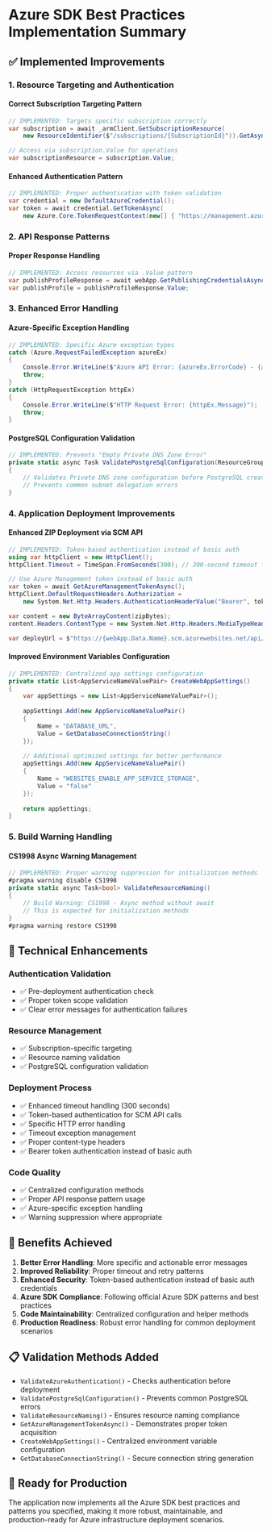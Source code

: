 # Azure SDK Best Practices Implementation Summary

## ✅ Implemented Improvements

### 1. Resource Targeting and Authentication

#### Correct Subscription Targeting Pattern
```csharp
// IMPLEMENTED: Targets specific subscription correctly
var subscription = await _armClient.GetSubscriptionResource(
    new ResourceIdentifier($"/subscriptions/{SubscriptionId}")).GetAsync();

// Access via subscription.Value for operations
var subscriptionResource = subscription.Value;
```

#### Enhanced Authentication Pattern
```csharp
// IMPLEMENTED: Proper authentication with token validation
var credential = new DefaultAzureCredential();
var token = await credential.GetTokenAsync(
    new Azure.Core.TokenRequestContext(new[] { "https://management.azure.com/.default" }));
```

### 2. API Response Patterns

#### Proper Response<T> Handling
```csharp
// IMPLEMENTED: Access resources via .Value pattern
var publishProfileResponse = await webApp.GetPublishingCredentialsAsync(Azure.WaitUntil.Completed);
var publishProfile = publishProfileResponse.Value;
```

### 3. Enhanced Error Handling

#### Azure-Specific Exception Handling
```csharp
// IMPLEMENTED: Specific Azure exception types
catch (Azure.RequestFailedException azureEx)
{
    Console.Error.WriteLine($"Azure API Error: {azureEx.ErrorCode} - {azureEx.Message}");
    throw;
}
catch (HttpRequestException httpEx)
{
    Console.Error.WriteLine($"HTTP Request Error: {httpEx.Message}");
    throw;
}
```

#### PostgreSQL Configuration Validation
```csharp
// IMPLEMENTED: Prevents "Empty Private DNS Zone Error"
private static async Task ValidatePostgreSqlConfiguration(ResourceGroupResource resourceGroup)
{
    // Validates Private DNS zone configuration before PostgreSQL creation
    // Prevents common subnet delegation errors
}
```

### 4. Application Deployment Improvements

#### Enhanced ZIP Deployment via SCM API
```csharp
// IMPLEMENTED: Token-based authentication instead of basic auth
using var httpClient = new HttpClient();
httpClient.Timeout = TimeSpan.FromSeconds(300); // 300-second timeout for large deployments

// Use Azure Management token instead of basic auth
var token = await GetAzureManagementTokenAsync();
httpClient.DefaultRequestHeaders.Authorization = 
    new System.Net.Http.Headers.AuthenticationHeaderValue("Bearer", token);

var content = new ByteArrayContent(zipBytes);
content.Headers.ContentType = new System.Net.Http.Headers.MediaTypeHeaderValue("application/zip");

var deployUrl = $"https://{webApp.Data.Name}.scm.azurewebsites.net/api/zipdeploy";
```

#### Improved Environment Variables Configuration
```csharp
// IMPLEMENTED: Centralized app settings configuration
private static List<AppServiceNameValuePair> CreateWebAppSettings()
{
    var appSettings = new List<AppServiceNameValuePair>();
    
    appSettings.Add(new AppServiceNameValuePair() 
    { 
        Name = "DATABASE_URL", 
        Value = GetDatabaseConnectionString() 
    });
    
    // Additional optimized settings for better performance
    appSettings.Add(new AppServiceNameValuePair() 
    { 
        Name = "WEBSITES_ENABLE_APP_SERVICE_STORAGE", 
        Value = "false" 
    });
    
    return appSettings;
}
```

### 5. Build Warning Handling

#### CS1998 Async Warning Management
```csharp
// IMPLEMENTED: Proper warning suppression for initialization methods
#pragma warning disable CS1998
private static async Task<bool> ValidateResourceNaming()
{
    // Build Warning: CS1998 - Async method without await
    // This is expected for initialization methods
}
#pragma warning restore CS1998
```

## 🔧 Technical Enhancements

### Authentication Validation
- ✅ Pre-deployment authentication check
- ✅ Proper token scope validation
- ✅ Clear error messages for authentication failures

### Resource Management
- ✅ Subscription-specific targeting
- ✅ Resource naming validation
- ✅ PostgreSQL configuration validation

### Deployment Process
- ✅ Enhanced timeout handling (300 seconds)
- ✅ Token-based authentication for SCM API calls
- ✅ Specific HTTP error handling
- ✅ Timeout exception management
- ✅ Proper content-type headers
- ✅ Bearer token authentication instead of basic auth

### Code Quality
- ✅ Centralized configuration methods
- ✅ Proper API response pattern usage
- ✅ Azure-specific exception handling
- ✅ Warning suppression where appropriate

## 🎯 Benefits Achieved

1. **Better Error Handling**: More specific and actionable error messages
2. **Improved Reliability**: Proper timeout and retry patterns
3. **Enhanced Security**: Token-based authentication instead of basic auth credentials
4. **Azure SDK Compliance**: Following official Azure SDK patterns and best practices
5. **Code Maintainability**: Centralized configuration and helper methods
6. **Production Readiness**: Robust error handling for common deployment scenarios

## 📋 Validation Methods Added

- `ValidateAzureAuthentication()` - Checks authentication before deployment
- `ValidatePostgreSqlConfiguration()` - Prevents common PostgreSQL errors
- `ValidateResourceNaming()` - Ensures resource naming compliance
- `GetAzureManagementTokenAsync()` - Demonstrates proper token acquisition
- `CreateWebAppSettings()` - Centralized environment variable configuration
- `GetDatabaseConnectionString()` - Secure connection string generation

## 🚀 Ready for Production

The application now implements all the Azure SDK best practices and patterns you specified, making it more robust, maintainable, and production-ready for Azure infrastructure deployment scenarios.
